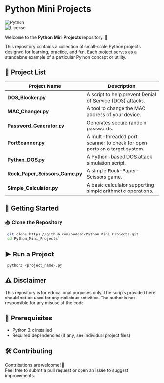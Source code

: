 # Python Mini Projects

![Python](https://img.shields.io/badge/Python-3.x-blue.svg)  
![License](https://img.shields.io/badge/License-MIT-green.svg)  

Welcome to the **Python Mini Projects** repository! 🚀 <br>

This repository contains a collection of small-scale Python projects designed for learning, practice, and fun. Each project serves as a standalone example of a particular Python concept or utility.

## 📂 Project List

| Project Name                      | Description |
|------------------------------------|-------------|
| **DOS_Blocker.py**                 | A script to help prevent Denial of Service (DOS) attacks. |
| **MAC_Changer.py**                 | A tool to change the MAC address of your device. |
| **Password_Generator.py**          | Generates secure random passwords. |
| **PortScanner.py**                 | A multi-threaded port scanner to check for open ports on a target system. |
| **Python_DOS.py**                  | A Python-based DOS attack simulation script. |
| **Rock_Paper_Scissors_Game.py**    | A simple Rock-Paper-Scissors game. |
| **Simple_Calculator.py**           | A basic calculator supporting simple arithmetic operations. |

## 🚀 Getting Started

### 📥 Clone the Repository

```sh
 git clone https://github.com/5odead/Python_Mini_Projects.git
 cd Python_Mini_Projects`
```
## ▶️ Run a Project
```sh
 python3 <project_name>.py


```

## ⚠️ Disclaimer

This repository is for educational purposes only. The scripts provided here should not be used for any malicious activities. The author is not responsible for any misuse of the code.

## 📌 Prerequisites

- Python 3.x installed  
- Required dependencies (if any, see individual project files)  

## 🛠 Contributing

Contributions are welcome! 🎉  
Feel free to submit a pull request or open an issue to suggest improvements.
